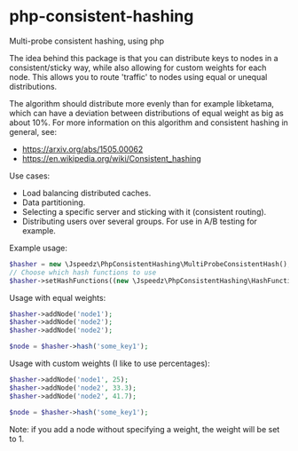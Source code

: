 # php-consistent-hashing
Multi-probe consistent hashing, using php

The idea behind this package is that you can distribute keys to nodes in a consistent/sticky way, while also allowing for custom weights for each node.
This allows you to route 'traffic' to nodes using equal or unequal distributions.

The algorithm should distribute more evenly than for example libketama, which can have a deviation between distributions of equal weight as big as about 10%.
For more information on this algorithm and consistent hashing in general, see:
- https://arxiv.org/abs/1505.00062
- https://en.wikipedia.org/wiki/Consistent_hashing

Use cases:
- Load balancing distributed caches.
- Data partitioning.
- Selecting a specific server and sticking with it (consistent routing).
- Distributing users over several groups. For use in A/B testing for example.

Example usage:
```php
$hasher = new \Jspeedz\PhpConsistentHashing\MultiProbeConsistentHash();
// Choose which hash functions to use
$hasher->setHashFunctions((new \Jspeedz\PhpConsistentHashing\HashFunctions\Standard)());
```

Usage with equal weights:
```php
$hasher->addNode('node1');
$hasher->addNode('node2');
$hasher->addNode('node2');

$node = $hasher->hash('some_key1');
```

Usage with custom weights (I like to use percentages):
```php
$hasher->addNode('node1', 25);
$hasher->addNode('node2', 33.3);
$hasher->addNode('node2', 41.7);

$node = $hasher->hash('some_key1');
```
Note: if you add a node without specifying a weight, the weight will be set to 1.